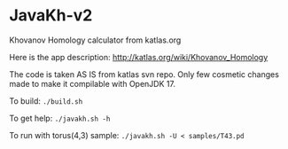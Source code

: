 # JavaKh-v2
Khovanov Homology calculator from katlas.org

Here is the app description: http://katlas.org/wiki/Khovanov_Homology

The code is taken AS IS from katlas svn repo. Only few cosmetic changes made to make it compilable with OpenJDK 17.

To build:
   ```./build.sh```
   
To get help:
   ```./javakh.sh -h```
   
To run with torus(4,3) sample:
   ```./javakh.sh -U < samples/T43.pd```
